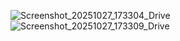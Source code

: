 ![Screenshot_20251027_173304_Drive](https://github.com/user-attachments/assets/8e4937fc-3d1d-4342-874a-12baa5989bdd)
![Screenshot_20251027_173309_Drive](https://github.com/user-attachments/assets/5d77126d-c0d8-44c5-9773-f5f8f2f00c30)
